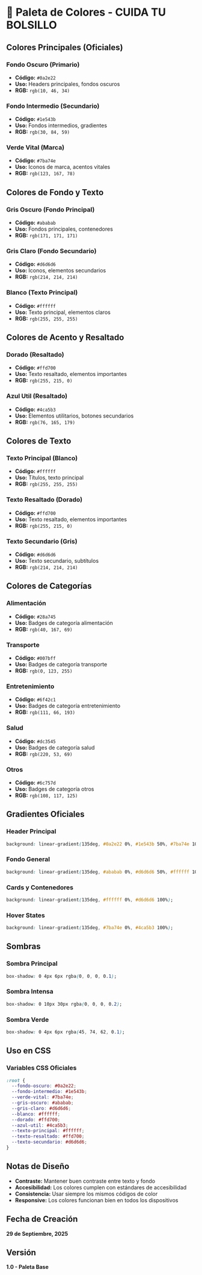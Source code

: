 # 🎨 Paleta de Colores - CUIDA TU BOLSILLO

## **Colores Principales (Oficiales)**

### **Fondo Oscuro (Primario)**
- **Código:** `#0a2e22`
- **Uso:** Headers principales, fondos oscuros
- **RGB:** `rgb(10, 46, 34)`

### **Fondo Intermedio (Secundario)**
- **Código:** `#1e543b`
- **Uso:** Fondos intermedios, gradientes
- **RGB:** `rgb(30, 84, 59)`

### **Verde Vital (Marca)**
- **Código:** `#7ba74e`
- **Uso:** Iconos de marca, acentos vitales
- **RGB:** `rgb(123, 167, 78)`

## **Colores de Fondo y Texto**

### **Gris Oscuro (Fondo Principal)**
- **Código:** `#ababab`
- **Uso:** Fondos principales, contenedores
- **RGB:** `rgb(171, 171, 171)`

### **Gris Claro (Fondo Secundario)**
- **Código:** `#d6d6d6`
- **Uso:** Iconos, elementos secundarios
- **RGB:** `rgb(214, 214, 214)`

### **Blanco (Texto Principal)**
- **Código:** `#ffffff`
- **Uso:** Texto principal, elementos claros
- **RGB:** `rgb(255, 255, 255)`

## **Colores de Acento y Resaltado**

### **Dorado (Resaltado)**
- **Código:** `#ffd700`
- **Uso:** Texto resaltado, elementos importantes
- **RGB:** `rgb(255, 215, 0)`

### **Azul Util (Resaltado)**
- **Código:** `#4ca5b3`
- **Uso:** Elementos utilitarios, botones secundarios
- **RGB:** `rgb(76, 165, 179)`

## **Colores de Texto**

### **Texto Principal (Blanco)**
- **Código:** `#ffffff`
- **Uso:** Títulos, texto principal
- **RGB:** `rgb(255, 255, 255)`

### **Texto Resaltado (Dorado)**
- **Código:** `#ffd700`
- **Uso:** Texto resaltado, elementos importantes
- **RGB:** `rgb(255, 215, 0)`

### **Texto Secundario (Gris)**
- **Código:** `#d6d6d6`
- **Uso:** Texto secundario, subtítulos
- **RGB:** `rgb(214, 214, 214)`

## **Colores de Categorías**

### **Alimentación**
- **Código:** `#28a745`
- **Uso:** Badges de categoría alimentación
- **RGB:** `rgb(40, 167, 69)`

### **Transporte**
- **Código:** `#007bff`
- **Uso:** Badges de categoría transporte
- **RGB:** `rgb(0, 123, 255)`

### **Entretenimiento**
- **Código:** `#6f42c1`
- **Uso:** Badges de categoría entretenimiento
- **RGB:** `rgb(111, 66, 193)`

### **Salud**
- **Código:** `#dc3545`
- **Uso:** Badges de categoría salud
- **RGB:** `rgb(220, 53, 69)`

### **Otros**
- **Código:** `#6c757d`
- **Uso:** Badges de categoría otros
- **RGB:** `rgb(108, 117, 125)`

## **Gradientes Oficiales**

### **Header Principal**
```css
background: linear-gradient(135deg, #0a2e22 0%, #1e543b 50%, #7ba74e 100%);
```

### **Fondo General**
```css
background: linear-gradient(135deg, #ababab 0%, #d6d6d6 50%, #ffffff 100%);
```

### **Cards y Contenedores**
```css
background: linear-gradient(135deg, #ffffff 0%, #d6d6d6 100%);
```

### **Hover States**
```css
background: linear-gradient(135deg, #7ba74e 0%, #4ca5b3 100%);
```

## **Sombras**

### **Sombra Principal**
```css
box-shadow: 0 4px 6px rgba(0, 0, 0, 0.1);
```

### **Sombra Intensa**
```css
box-shadow: 0 10px 30px rgba(0, 0, 0, 0.2);
```

### **Sombra Verde**
```css
box-shadow: 0 4px 6px rgba(45, 74, 62, 0.1);
```

## **Uso en CSS**

### **Variables CSS Oficiales**
```css
:root {
  --fondo-oscuro: #0a2e22;
  --fondo-intermedio: #1e543b;
  --verde-vital: #7ba74e;
  --gris-oscuro: #ababab;
  --gris-claro: #d6d6d6;
  --blanco: #ffffff;
  --dorado: #ffd700;
  --azul-util: #4ca5b3;
  --texto-principal: #ffffff;
  --texto-resaltado: #ffd700;
  --texto-secundario: #d6d6d6;
}
```

## **Notas de Diseño**

- **Contraste:** Mantener buen contraste entre texto y fondo
- **Accesibilidad:** Los colores cumplen con estándares de accesibilidad
- **Consistencia:** Usar siempre los mismos códigos de color
- **Responsive:** Los colores funcionan bien en todos los dispositivos

## **Fecha de Creación**
**29 de Septiembre, 2025**

## **Versión**
**1.0 - Paleta Base**
